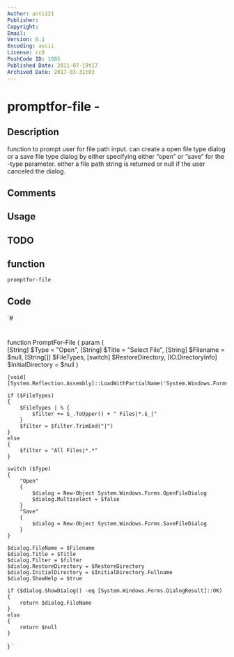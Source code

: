 ```yaml
---
Author: anti121
Publisher: 
Copyright: 
Email: 
Version: 0.1
Encoding: ascii
License: cc0
PoshCode ID: 1985
Published Date: 2011-07-19t17
Archived Date: 2017-03-31t03
---
```


# promptfor-file - 

## Description

function to prompt user for file path input. can create a open file type dialog or a save file type dialog by either specifying either “open” or “save” for the -type parameter. either a file path string is returned or null if the user canceled the dialog.

## Comments



## Usage



## TODO



## function

`promptfor-file`

## Code

`#
 #
 function PromptFor-File 
 {
 	param
 	(	
 		[String] $Type = "Open",
 		[String] $Title = "Select File",
 		[String] $Filename = $null,
 		[String[]] $FileTypes,
 		[switch] $RestoreDirectory,
 		[IO.DirectoryInfo] $InitialDirectory = $null
 	)
 	
 	[void][System.Reflection.Assembly]::LoadWithPartialName('System.Windows.Forms')
 	
 	if ($FileTypes)
 	{
 		$FileTypes | % {
 			$filter += $_.ToUpper() + " Files|*.$_|"
 		}
 		$filter = $filter.TrimEnd("|")
 	}
 	else
 	{
 		$filter = "All Files|*.*"
 	}
 	
 	switch ($Type)
 	{
 		"Open" 
 		{
 			$dialog = New-Object System.Windows.Forms.OpenFileDialog
 			$dialog.Multiselect = $false
 		}
 		"Save"
 		{
 			$dialog = New-Object System.Windows.Forms.SaveFileDialog
 		}
 	}
 	
 	$dialog.FileName = $Filename
 	$dialog.Title = $Title
 	$dialog.Filter = $filter
 	$dialog.RestoreDirectory = $RestoreDirectory
 	$dialog.InitialDirectory = $InitialDirectory.Fullname
 	$dialog.ShowHelp = $true
 	
 	if ($dialog.ShowDialog() -eq [System.Windows.Forms.DialogResult]::OK)
 	{
 		return $dialog.FileName
 	}
 	else
 	{
 		return $null
 	}
 }
`

